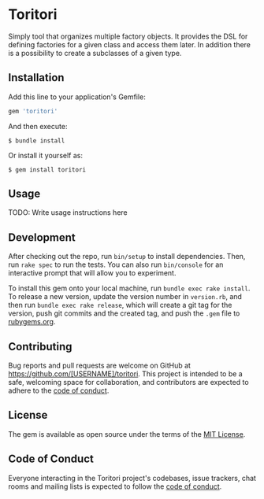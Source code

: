 # Toritori

Simply tool that organizes multiple factory objects.
It provides the DSL for defining factories for a given class and access them later.
In addition there is a possibility to create a subclasses of a given type.

## Installation

Add this line to your application's Gemfile:

```ruby
gem 'toritori'
```

And then execute:

    $ bundle install

Or install it yourself as:

    $ gem install toritori

## Usage

TODO: Write usage instructions here

## Development

After checking out the repo, run `bin/setup` to install dependencies. Then, run `rake spec` to run the tests. You can also run `bin/console` for an interactive prompt that will allow you to experiment.

To install this gem onto your local machine, run `bundle exec rake install`. To release a new version, update the version number in `version.rb`, and then run `bundle exec rake release`, which will create a git tag for the version, push git commits and the created tag, and push the `.gem` file to [rubygems.org](https://rubygems.org).

## Contributing

Bug reports and pull requests are welcome on GitHub at https://github.com/[USERNAME]/toritori. This project is intended to be a safe, welcoming space for collaboration, and contributors are expected to adhere to the [code of conduct](https://github.com/[USERNAME]/toritori/blob/master/CODE_OF_CONDUCT.md).

## License

The gem is available as open source under the terms of the [MIT License](https://opensource.org/licenses/MIT).

## Code of Conduct

Everyone interacting in the Toritori project's codebases, issue trackers, chat rooms and mailing lists is expected to follow the [code of conduct](https://github.com/[USERNAME]/toritori/blob/master/CODE_OF_CONDUCT.md).
